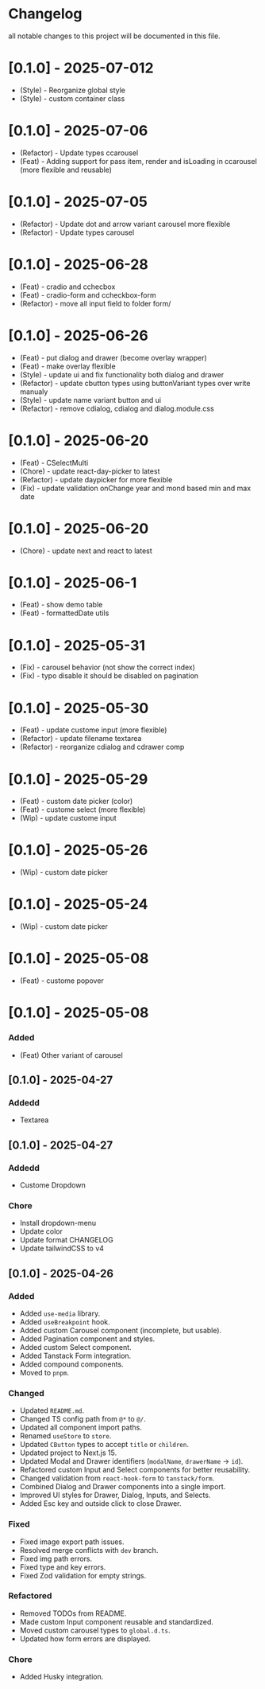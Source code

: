 # Changelog

all notable changes to this project will be documented in this file.

# [0.1.0] - 2025-07-012

- (Style) - Reorganize global style
- (Style) - custom container class

# [0.1.0] - 2025-07-06

- (Refactor) - Update types ccarousel
- (Feat) - Adding support for pass item, render and isLoading in ccarousel (more flexible and reusable)

# [0.1.0] - 2025-07-05

- (Refactor) - Update dot and arrow variant carousel more flexible
- (Refactor) - Update types carousel

# [0.1.0] - 2025-06-28

- (Feat) - cradio and cchecbox
- (Feat) - cradio-form and ccheckbox-form
- (Refactor) - move all input field to folder form/

# [0.1.0] - 2025-06-26

- (Feat) - put dialog and drawer (become overlay wrapper)
- (Feat) - make overlay flexible
- (Style) - update ui and fix functionality both dialog and drawer
- (Refactor) - update cbutton types using buttonVariant types over write manualy
- (Style) - update name variant button and ui
- (Refactor) - remove cdialog, cdialog and dialog.module.css

# [0.1.0] - 2025-06-20

- (Feat) - CSelectMulti
- (Chore) - update react-day-picker to latest
- (Refactor) - update daypicker for more flexible
- (Fix) - update validation onChange year and mond based min and max date

# [0.1.0] - 2025-06-20

- (Chore) - update next and react to latest

# [0.1.0] - 2025-06-1

- (Feat) - show demo table
- (Feat) - formattedDate utils

# [0.1.0] - 2025-05-31

- (Fix) - carousel behavior (not show the correct index)
- (Fix) - typo disable it should be disabled on pagination

# [0.1.0] - 2025-05-30

- (Feat) - update custome input (more flexible)
- (Refactor) - update filename textarea
- (Refactor) - reorganize cdialog and cdrawer comp

# [0.1.0] - 2025-05-29

- (Feat) - custom date picker (color)
- (Feat) - custome select (more flexible)
- (Wip) - update custome input

# [0.1.0] - 2025-05-26

- (Wip) - custom date picker

# [0.1.0] - 2025-05-24

- (Wip) - custom date picker

# [0.1.0] - 2025-05-08

- (Feat) - custome popover

# [0.1.0] - 2025-05-08

### Added

- (Feat) Other variant of carousel

## [0.1.0] - 2025-04-27

### Addedd

- Textarea

## [0.1.0] - 2025-04-27

### Addedd

- Custome Dropdown

### Chore

- Install dropdown-menu
- Update color
- Update format CHANGELOG
- Update tailwindCSS to v4

## [0.1.0] - 2025-04-26

### Added

- Added `use-media` library.
- Added `useBreakpoint` hook.
- Added custom Carousel component (incomplete, but usable).
- Added Pagination component and styles.
- Added custom Select component.
- Added Tanstack Form integration.
- Added compound components.
- Moved to `pnpm`.

### Changed

- Updated `README.md`.
- Changed TS config path from `@*` to `@/`.
- Updated all component import paths.
- Renamed `useStore` to `store`.
- Updated `CButton` types to accept `title` or `children`.
- Updated project to Next.js 15.
- Updated Modal and Drawer identifiers (`modalName`, `drawerName` → `id`).
- Refactored custom Input and Select components for better reusability.
- Changed validation from `react-hook-form` to `tanstack/form`.
- Combined Dialog and Drawer components into a single import.
- Improved UI styles for Drawer, Dialog, Inputs, and Selects.
- Added Esc key and outside click to close Drawer.

### Fixed

- Fixed image export path issues.
- Resolved merge conflicts with `dev` branch.
- Fixed img path errors.
- Fixed type and key errors.
- Fixed Zod validation for empty strings.

### Refactored

- Removed TODOs from README.
- Made custom Input component reusable and standardized.
- Moved custom carousel types to `global.d.ts`.
- Updated how form errors are displayed.

### Chore

- Added Husky integration.
